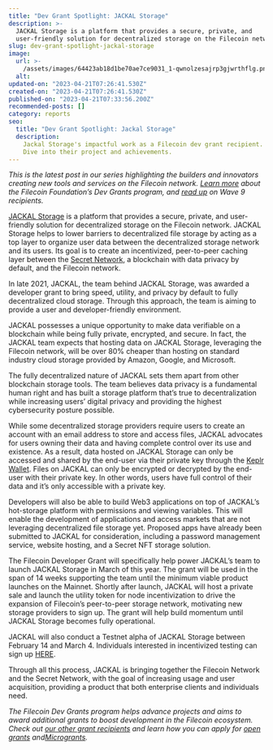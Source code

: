 ```yaml
---
title: "Dev Grant Spotlight: JACKAL Storage"
description: >-
  JACKAL Storage is a platform that provides a secure, private, and
  user-friendly solution for decentralized storage on the Filecoin network.
slug: dev-grant-spotlight-jackal-storage
image:
  url: >-
    /assets/images/64423ab18d1be70ae7ce9031_1-qwnolzesajrp3gjwrthflg.png
  alt:
updated-on: "2023-04-21T07:26:41.530Z"
created-on: "2023-04-21T07:26:41.530Z"
published-on: "2023-04-21T07:33:56.200Z"
recommended-posts: []
category: reports
seo:
  title: "Dev Grant Spotlight: Jackal Storage"
  description:
    Jackal Storage's impactful work as a Filecoin dev grant recipient.
    Dive into their project and achievements.
---
```


_This is the latest post in our series highlighting the builders and innovators creating new tools and services on the Filecoin network._ [_Learn more_](https://grants.filecoin.io/) _about the Filecoin Foundation’s Dev Grants program, and_ [_read up_](https://filecoinfoundation.medium.com/new-wave-9-developer-grant-recipients-d3f92868ba1f) _on Wave 9 recipients._

[JACKAL Storage](https://jackaldao.com/) is a platform that provides a secure, private, and user-friendly solution for decentralized storage on the Filecoin network. JACKAL Storage helps to lower barriers to decentralized file storage by acting as a top layer to organize user data between the decentralized storage network and its users. Its goal is to create an incentivized, peer-to-peer caching layer between the [Secret Network](https://scrt.network/), a blockchain with data privacy by default, and the Filecoin network.

In late 2021, JACKAL, the team behind JACKAL Storage, was awarded a developer grant to bring speed, utility, and privacy by default to fully decentralized cloud storage. Through this approach, the team is aiming to provide a user and developer-friendly environment.

JACKAL possesses a unique opportunity to make data verifiable on a blockchain while being fully private, encrypted, and secure. In fact, the JACKAL team expects that hosting data on JACKAL Storage, leveraging the Filecoin network, will be over 80% cheaper than hosting on standard industry cloud storage provided by Amazon, Google, and Microsoft.

The fully decentralized nature of JACKAL sets them apart from other blockchain storage tools. The team believes data privacy is a fundamental human right and has built a storage platform that’s true to decentralization while increasing users’ digital privacy and providing the highest cybersecurity posture possible.

While some decentralized storage providers require users to create an account with an email address to store and access files, JACKAL advocates for users owning their data and having complete control over its use and existence. As a result, data hosted on JACKAL Storage can only be accessed and shared by the end-user via their private key through the [Keplr Wallet](https://www.keplr.app/). Files on JACKAL can only be encrypted or decrypted by the end-user with their private key. In other words, users have full control of their data and it’s only accessible with a private key.

Developers will also be able to build Web3 applications on top of JACKAL’s hot-storage platform with permissions and viewing variables. This will enable the development of applications and access markets that are not leveraging decentralized file storage yet. Proposed apps have already been submitted to JACKAL for consideration, including a password management service, website hosting, and a Secret NFT storage solution.

The Filecoin Developer Grant will specifically help power JACKAL’s team to launch JACKAL Storage in March of this year. The grant will be used in the span of 14 weeks supporting the team until the minimum viable product launches on the Mainnet. Shortly after launch, JACKAL will host a private sale and launch the utility token for node incentivization to drive the expansion of Filecoin’s peer-to-peer storage network, motivating new storage providers to sign up. The grant will help build momentum until JACKAL Storage becomes fully operational.

JACKAL will also conduct a Testnet alpha of JACKAL Storage between February 14 and March 4. Individuals interested in incentivized testing can sign up [HERE](https://docs.google.com/forms/d/e/1FAIpQLSdda_X6rnHPIUe8DbsJnC1ppIoayglBud-3-ek8ELSqtv71vg/viewform).

Through all this process, JACKAL is bringing together the Filecoin Network and the Secret Network, with the goal of increasing usage and user acquisition, providing a product that both enterprise clients and individuals need.

_The Filecoin Dev Grants program helps advance projects and aims to award additional grants to boost development in the Filecoin ecosystem. Check out_ [_our other grant recipients_](https://filecoinfoundation.medium.com/filecoin-foundation-wave-9-dev-grant-proposals-due-friday-july-30-b240d98cee7b) _and learn how you can apply for_ [_open grants_](https://github.com/filecoin-project/devgrants/blob/master/open-grants/README.md') _and_[_Microgrants_](https://github.com/filecoin-project/devgrants/blob/master/microgrants/microgrants.md)_._
